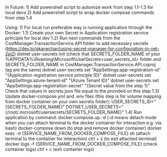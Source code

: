 In Future:
    1) Add powershell script to automize work from step 1.1-1.3 for local devs
    2) Add powershell script to wrap docker compose commands from step 1.4 

Using:
    1) For local run preferable way is running application through the Docker:
        1.1) Create your own Secret in Application registration service principle for local dev
        1.2) Run next commands from the CostManager.TransactionService.API folder to add necessary secrets 
            (https://dev.to/gkarwchan/using-secret-manager-for-configuration-in-net-2pi2)
            dotnet user-secrets init (check that SECRETS_FOLDER_NAME of your %APPDATA%\Roaming\Microsoft\UserSecrets\<user_secrets_id> folder and SECRETS_FOLDER_NAME in CostManager.TransactionService.API.csproj <UserSecretsId> tag are the same)
            dotnet user-secrets set "AppSettings:app-registration-id" "{Application registration service principle ID}"
            dotnet user-secrets set "AppSettings:azure-tenant-id" "{Azure Tenant ID}"
            dotnet user-secrets set "AppSettings:app-registration-secret" "{Secret value from the step 1}"
        Check that values in secrets.json file equal to the provided on this step
        1.3) Update docker-compose.yml and .env files (this step is for volume mapping from docker container on your own secrets folder):
            USER_SECRETS_ID="{SECRETS_FOLDER_NAME}"
            DOTNET_USER_SECRETS="{/root/.microsoft/usersecrets/SECRETS_FOLDER_NAME}"
        1.4) Run application by command:
            docker-compose up -d (-d means detach mode when you can attach terminal to the docker container for interaction e.g. via bash)
            docker-compose down (to stop and remove docker container)
            docker exec -it {SERVICE_NAME_FROM_DOCKER_COMPOSE_FILE} sh (attach terminal to the container for interaction)
            ctrl + z (to exit attached terminal)
            docker logs -f {SERVICE_NAME_FROM_DOCKER_COMPOSE_FILE} (check container logs)
            ctrl + c (exit container logs)